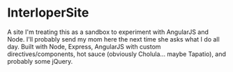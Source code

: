 # InterloperSite
A site I'm treating this as a sandbox to experiment with AngularJS and Node. I'll probably send my mom here the next time she asks what I do all day. 
Built with Node, Express, AngularJS with custom directives/components, hot sauce (obviously Cholula... maybe Tapatio), and probably some jQuery.
